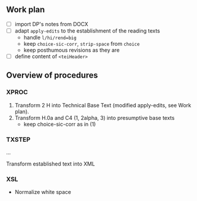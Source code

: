 ## Work plan
* [ ] import DP's notes from DOCX
* [ ] adapt `apply-edits` to the establishment of the reading texts
   * handle `l/hi/rend=big`
   * keep `choice-sic-corr`, `strip-space` from `choice`
   * keep posthumous revisions as they are
* [ ] define content of `<teiHeader>`

##  Overview of procedures

### XPROC
1. Transform 2 H into Technical Base Text (modified apply-edits, see Work plan).
2. Transform H.0a and C4 (1, 2alpha, 3) into presumptive base texts 
   * keep choice-sic-corr as in (1)

### TXSTEP
...

Transform established text into XML

### XSL
* Normalize white space

